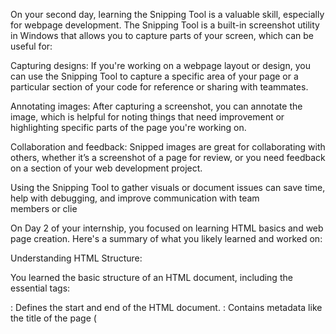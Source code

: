 On your second day, learning the Snipping Tool is a valuable skill, especially for webpage development. The Snipping Tool is a built-in screenshot utility in Windows that allows you to capture parts of your screen, which can be useful for:

Capturing designs: If you're working on a webpage layout or design, you can use the Snipping Tool to capture a specific area of your page or a particular section of your code for reference or sharing with teammates.

Annotating images: After capturing a screenshot, you can annotate the image, which is helpful for noting things that need improvement or highlighting specific parts of the page you're working on.

Collaboration and feedback: Snipped images are great for collaborating with others, whether it’s a screenshot of a page for review, or you need feedback on a section of your web development project.

Using the Snipping Tool to gather visuals or document issues can save time, help with debugging, and improve communication with team members or clie

On Day 2 of your internship, you focused on learning HTML basics and web page creation. Here's a summary of what you likely learned and worked on:

Understanding HTML Structure:

You learned the basic structure of an HTML document, including the essential tags:
<html>: Defines the start and end of the HTML document.
<head>: Contains metadata like the title of the page (<title>) and links to stylesheets or scripts.
<body>: Contains all the visible content on the page, like text, images, and links.
Creating Content:

You added different types of content to your page:
Headings: <h1>, <h2>, etc., for titles and subheadings.
Paragraphs: <p> to display text.
Lists: <ul> for unordered lists (bullets), <ol> for ordered lists (numbered), and <li> for each list item.
Adding Links and Images:

You worked with hyperlinks using the <a> tag, linking to external websites or other pages.
You added images with the <img> tag, specifying the src (source) and alt (alternative text) attributes.
Web Page Layout:

You started thinking about how to organize your content into sections using <div> or <section>, which is helpful for styling and layout later on.
Attributes:

You got familiar with how HTML attributes work, such as href for links, src for images, and alt for accessibility descriptions.
Basic Styling (Optional):

If you touched on CSS, you may have added some simple inline styles to modify the appearance of text, colors, and alignment, starting to get a feel for how styling works alongside HTML.
By the end of Day 2, you likely created a simple, functional webpage with text, links, and images, putting your understanding of HTML into practice.
